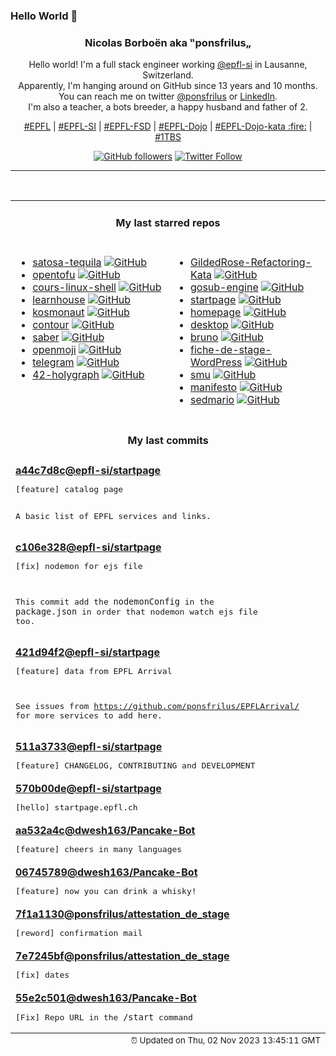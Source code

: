 ### Hello World 👋

<p align="center">
  <!-- use https://avatars.githubusercontent.com/u/176002?v=4 for your default github picture 
  <img src="https://raw.githubusercontent.com/ponsfrilus/ponsfrilus/master/img/ponsfrilus.png" title="Nicolas Borboën aka ‟ponsfrilus„" alt="Nicolas Borboën aka ‟ponsfrilus„" /> -->
  <h3 align="center">
    Nicolas Borboën aka ‟ponsfrilus„
  </h3>
  <p align="center">
    Hello world! I'm a full stack engineer working <a href="https://github.com/epfl-si">@epfl-si</a> in Lausanne, Switzerland.
    <br />Apparently, I'm hanging around on GitHub since 13 years and 10 months.
    <br />You can reach me on twitter <a href="https://twitter.com/ponsfrilus">@ponsfrilus</a> or <a href="http://linkedin.com/in/nicolasborboen">LinkedIn</a>.
    <br />I'm also a teacher, a bots breeder, a happy husband and father of 2.
  </p>
  <p align="center">
    <a href="https://www.epfl.ch">#EPFL</a> | 
    <a href="https://github.com/epfl-si/">#EPFL-SI</a> | 
    <a href="https://github.com/epfl-fsd">#EPFL-FSD</a> | 
    <a href="https://github.com/topics/epfl-dojo">#EPFL-Dojo</a> | 
    <a href="https://github.com/topics/epfl-dojo-kata">#EPFL-Dojo-kata :fire:</a> | 
    <a href="https://en.wikipedia.org/wiki/Indentation_style#Variant:_1TBS_(OTBS)">#1TBS</a>
  </p>
  <p align="center">
    <a href="https://github.com/ponsfrilus"><img alt="GitHub followers" src="https://img.shields.io/github/followers/ponsfrilus?label=Follow%20me%20on%20github&style=social"></a>
    <a href="https://twitter.com/ponsfrilus"><img alt="Twitter Follow" src="https://img.shields.io/twitter/follow/ponsfrilus?label=follow%20me%20on%20twitter&style=social"></a>
  </p>
  </p><hr><table align="center">
<tr>
<td colspan="2" align="center"><h4>My last starred repos</h4></td>
</tr>
<tr>
<td valign="top">
<ul>
<li>
<a href="https://github.com/epfl-si/satosa-tequila" title="Tequila OpenID-Connect (OIDC) bridge as-a-service, built on top of SATOSA" target="_blank">satosa-tequila</a>&nbsp;<a href="https://github.com/epfl-si/satosa-tequila" title="Tequila OpenID-Connect (OIDC) bridge as-a-service, built on top of SATOSA" target="_blank"><img src="https://img.shields.io/github/stars/epfl-si/satosa-tequila?style=social" alt="GitHub"></a>
</li>
<li>
<a href="https://github.com/opentofu/opentofu" title="OpenTofu lets you declaratively manage your cloud infrastructure." target="_blank">opentofu</a>&nbsp;<a href="https://github.com/opentofu/opentofu" title="OpenTofu lets you declaratively manage your cloud infrastructure." target="_blank"><img src="https://img.shields.io/github/stars/opentofu/opentofu?style=social" alt="GitHub"></a>
</li>
<li>
<a href="https://github.com/ahpnils/cours-linux-shell" title="Cours d'initiation à la ligne de commande sous Linux" target="_blank">cours-linux-shell</a>&nbsp;<a href="https://github.com/ahpnils/cours-linux-shell" title="Cours d'initiation à la ligne de commande sous Linux" target="_blank"><img src="https://img.shields.io/github/stars/ahpnils/cours-linux-shell?style=social" alt="GitHub"></a>
</li>
<li>
<a href="https://github.com/learnhouse/learnhouse" title="The Next-Gen Open Source learning platform ✨" target="_blank">learnhouse</a>&nbsp;<a href="https://github.com/learnhouse/learnhouse" title="The Next-Gen Open Source learning platform ✨" target="_blank"><img src="https://img.shields.io/github/stars/learnhouse/learnhouse?style=social" alt="GitHub"></a>
</li>
<li>
<a href="https://github.com/twilco/kosmonaut" title="A web browser engine for the space age :rocket:" target="_blank">kosmonaut</a>&nbsp;<a href="https://github.com/twilco/kosmonaut" title="A web browser engine for the space age :rocket:" target="_blank"><img src="https://img.shields.io/github/stars/twilco/kosmonaut?style=social" alt="GitHub"></a>
</li>
<li>
<a href="https://github.com/contour-terminal/contour" title="Modern C++ Terminal Emulator" target="_blank">contour</a>&nbsp;<a href="https://github.com/contour-terminal/contour" title="Modern C++ Terminal Emulator" target="_blank"><img src="https://img.shields.io/github/stars/contour-terminal/contour?style=social" alt="GitHub"></a>
</li>
<li>
<a href="https://github.com/saber-notes/saber" title="A (work-in-progress) cross-platform libre handwritten notes app" target="_blank">saber</a>&nbsp;<a href="https://github.com/saber-notes/saber" title="A (work-in-progress) cross-platform libre handwritten notes app" target="_blank"><img src="https://img.shields.io/github/stars/saber-notes/saber?style=social" alt="GitHub"></a>
</li>
<li>
<a href="https://github.com/hfg-gmuend/openmoji" title="Open source emojis for designers, developers and everyone else!" target="_blank">openmoji</a>&nbsp;<a href="https://github.com/hfg-gmuend/openmoji" title="Open source emojis for designers, developers and everyone else!" target="_blank"><img src="https://img.shields.io/github/stars/hfg-gmuend/openmoji?style=social" alt="GitHub"></a>
</li>
<li>
<a href="https://github.com/mautrix/telegram" title="A Matrix-Telegram hybrid puppeting/relaybot bridge" target="_blank">telegram</a>&nbsp;<a href="https://github.com/mautrix/telegram" title="A Matrix-Telegram hybrid puppeting/relaybot bridge" target="_blank"><img src="https://img.shields.io/github/stars/mautrix/telegram?style=social" alt="GitHub"></a>
</li>
<li>
<a href="https://github.com/akaylee/42-holygraph" title="This ultimate repository contains a graph with attached links to all subjects that were available in the Intra system (Ecole 42) by the time of May 25, 2021. " target="_blank">42-holygraph</a>&nbsp;<a href="https://github.com/akaylee/42-holygraph" title="This ultimate repository contains a graph with attached links to all subjects that were available in the Intra system (Ecole 42) by the time of May 25, 2021. " target="_blank"><img src="https://img.shields.io/github/stars/akaylee/42-holygraph?style=social" alt="GitHub"></a>
</li>
</ul>
<img width="450" height="1" /></td>
<td valign="top">
<ul>
<li>
<a href="https://github.com/emilybache/GildedRose-Refactoring-Kata" title="Starting code for the GildedRose Refactoring Kata in many programming languages." target="_blank">GildedRose-Refactoring-Kata</a>&nbsp;<a href="https://github.com/emilybache/GildedRose-Refactoring-Kata" title="Starting code for the GildedRose Refactoring Kata in many programming languages." target="_blank"><img src="https://img.shields.io/github/stars/emilybache/GildedRose-Refactoring-Kata?style=social" alt="GitHub"></a>
</li>
<li>
<a href="https://github.com/gosub-browser/gosub-engine" title="A html5 tokenizer / parser that hopefully grow up to be a browser. Discussions at https://github.com/gosub-browser/gosub-engine/discussions" target="_blank">gosub-engine</a>&nbsp;<a href="https://github.com/gosub-browser/gosub-engine" title="A html5 tokenizer / parser that hopefully grow up to be a browser. Discussions at https://github.com/gosub-browser/gosub-engine/discussions" target="_blank"><img src="https://img.shields.io/github/stars/gosub-browser/gosub-engine?style=social" alt="GitHub"></a>
</li>
<li>
<a href="https://github.com/epfl-si/startpage" title="startpage.epfl.ch" target="_blank">startpage</a>&nbsp;<a href="https://github.com/epfl-si/startpage" title="startpage.epfl.ch" target="_blank"><img src="https://img.shields.io/github/stars/epfl-si/startpage?style=social" alt="GitHub"></a>
</li>
<li>
<a href="https://github.com/gethomepage/homepage" title="A highly customizable homepage (or startpage / application dashboard) with Docker and service API integrations." target="_blank">homepage</a>&nbsp;<a href="https://github.com/gethomepage/homepage" title="A highly customizable homepage (or startpage / application dashboard) with Docker and service API integrations." target="_blank"><img src="https://img.shields.io/github/stars/gethomepage/homepage?style=social" alt="GitHub"></a>
</li>
<li>
<a href="https://github.com/httpie/desktop" title="🚀 HTTPie Desktop — cross-platform API testing client for humans. Painlessly test REST, GraphQL, and HTTP APIs." target="_blank">desktop</a>&nbsp;<a href="https://github.com/httpie/desktop" title="🚀 HTTPie Desktop — cross-platform API testing client for humans. Painlessly test REST, GraphQL, and HTTP APIs." target="_blank"><img src="https://img.shields.io/github/stars/httpie/desktop?style=social" alt="GitHub"></a>
</li>
<li>
<a href="https://github.com/usebruno/bruno" title="Opensource IDE For Exploring and Testing Api's (lightweight alternative to postman/insomnia)" target="_blank">bruno</a>&nbsp;<a href="https://github.com/usebruno/bruno" title="Opensource IDE For Exploring and Testing Api's (lightweight alternative to postman/insomnia)" target="_blank"><img src="https://img.shields.io/github/stars/usebruno/bruno?style=social" alt="GitHub"></a>
</li>
<li>
<a href="https://github.com/ponsfrilus/fiche-de-stage-WordPress" title="Fiche de stage WordPress/Docker proposé par l'équipe ISAS-FSD de l'EPFL" target="_blank">fiche-de-stage-WordPress</a>&nbsp;<a href="https://github.com/ponsfrilus/fiche-de-stage-WordPress" title="Fiche de stage WordPress/Docker proposé par l'équipe ISAS-FSD de l'EPFL" target="_blank"><img src="https://img.shields.io/github/stars/ponsfrilus/fiche-de-stage-WordPress?style=social" alt="GitHub"></a>
</li>
<li>
<a href="https://github.com/karlb/smu" title="Simple MarkUp - markdown/commonmark like syntax" target="_blank">smu</a>&nbsp;<a href="https://github.com/karlb/smu" title="Simple MarkUp - markdown/commonmark like syntax" target="_blank"><img src="https://img.shields.io/github/stars/karlb/smu?style=social" alt="GitHub"></a>
</li>
<li>
<a href="https://github.com/opentofu/manifesto" title="The OpenTF Manifesto expresses concern over HashiCorp's switch of the Terraform license from open-source to the Business Source License (BSL) and calls for the tool's return to a truly open-source license." target="_blank">manifesto</a>&nbsp;<a href="https://github.com/opentofu/manifesto" title="The OpenTF Manifesto expresses concern over HashiCorp's switch of the Terraform license from open-source to the Business Source License (BSL) and calls for the tool's return to a truly open-source license." target="_blank"><img src="https://img.shields.io/github/stars/opentofu/manifesto?style=social" alt="GitHub"></a>
</li>
<li>
<a href="https://github.com/chebykinn/sedmario" title="NES Super Mario Bros level 1 written in pure sed!" target="_blank">sedmario</a>&nbsp;<a href="https://github.com/chebykinn/sedmario" title="NES Super Mario Bros level 1 written in pure sed!" target="_blank"><img src="https://img.shields.io/github/stars/chebykinn/sedmario?style=social" alt="GitHub"></a>
</li>
</ul>
<img width="450" height="1" /></td>
</tr>
<tr>
<td colspan="2" align="center"><h4>My last commits</h4></td>
</tr>
<tr>
        <td colspan="2">
          <div><strong><a href="https://api.github.com/repos/epfl-si/startpage/commits/a44c7d8c0afffdb290ee81eb804cf410a19105dd" title="2023-11-01T23:11:34.000+01:00" target="_blank">a44c7d8c</a><a href="https://github.com/epfl-si">@epfl-si</a><a href="https://github.com/epfl-si/startpage" title="startpage.epfl.ch">/startpage</a></strong></div>
          <pre>[feature] catalog page

A basic list of EPFL services and links.</pre>
        </td>
        </tr><tr>
        <td colspan="2">
          <div><strong><a href="https://api.github.com/repos/epfl-si/startpage/commits/c106e3285f0ae757886924af42fa8f215a1651a0" title="2023-11-01T22:56:35.000+01:00" target="_blank">c106e328</a><a href="https://github.com/epfl-si">@epfl-si</a><a href="https://github.com/epfl-si/startpage" title="startpage.epfl.ch">/startpage</a></strong></div>
          <pre>[fix] nodemon for ejs file

This commit add the `nodemonConfig` in the `package.json` in order that 
nodemon watch ejs file too.</pre>
        </td>
        </tr><tr>
        <td colspan="2">
          <div><strong><a href="https://api.github.com/repos/epfl-si/startpage/commits/421d94f201c8f9c242a135bda9de110e04b01bf3" title="2023-11-01T22:42:25.000+01:00" target="_blank">421d94f2</a><a href="https://github.com/epfl-si">@epfl-si</a><a href="https://github.com/epfl-si/startpage" title="startpage.epfl.ch">/startpage</a></strong></div>
          <pre>[feature] data from EPFL Arrival

See issues from https://github.com/ponsfrilus/EPFLArrival/ for more 
services to add here.</pre>
        </td>
        </tr><tr>
        <td colspan="2">
          <div><strong><a href="https://api.github.com/repos/epfl-si/startpage/commits/511a37330a18dd68a6a4fc6ec8f1cc8d17833a54" title="2023-11-01T22:41:28.000+01:00" target="_blank">511a3733</a><a href="https://github.com/epfl-si">@epfl-si</a><a href="https://github.com/epfl-si/startpage" title="startpage.epfl.ch">/startpage</a></strong></div>
          <pre>[feature] CHANGELOG, CONTRIBUTING and DEVELOPMENT</pre>
        </td>
        </tr><tr>
        <td colspan="2">
          <div><strong><a href="https://api.github.com/repos/epfl-si/startpage/commits/570b00ded0180c360a8e824340e5e6be60774aff" title="2023-11-01T14:58:29.000+01:00" target="_blank">570b00de</a><a href="https://github.com/epfl-si">@epfl-si</a><a href="https://github.com/epfl-si/startpage" title="startpage.epfl.ch">/startpage</a></strong></div>
          <pre>[hello] startpage.epfl.ch</pre>
        </td>
        </tr><tr>
        <td colspan="2">
          <div><strong><a href="https://api.github.com/repos/dwesh163/Pancake-Bot/commits/aa532a4c29b9efa8bb98bcaf062e82367498e067" title="2023-10-27T12:43:46.000+02:00" target="_blank">aa532a4c</a><a href="https://github.com/dwesh163">@dwesh163</a><a href="https://github.com/dwesh163/Pancake-Bot" title="This is a Telegram bot for team ISAS-FSD">/Pancake-Bot</a></strong></div>
          <pre>[feature] cheers in many languages</pre>
        </td>
        </tr><tr>
        <td colspan="2">
          <div><strong><a href="https://api.github.com/repos/dwesh163/Pancake-Bot/commits/067457897e4435587160999ab8fff3bc6b3d3f60" title="2023-10-27T12:34:13.000+02:00" target="_blank">06745789</a><a href="https://github.com/dwesh163">@dwesh163</a><a href="https://github.com/dwesh163/Pancake-Bot" title="This is a Telegram bot for team ISAS-FSD">/Pancake-Bot</a></strong></div>
          <pre>[feature] now you can drink a whisky!</pre>
        </td>
        </tr><tr>
        <td colspan="2">
          <div><strong><a href="https://api.github.com/repos/ponsfrilus/attestation_de_stage/commits/7f1a113077119a7d6c2bf562a365f4f62cd69206" title="2023-10-23T20:05:08.000+02:00" target="_blank">7f1a1130</a><a href="https://github.com/ponsfrilus">@ponsfrilus</a><a href="https://github.com/ponsfrilus/attestation_de_stage" title="null">/attestation_de_stage</a></strong></div>
          <pre>[reword] confirmation mail</pre>
        </td>
        </tr><tr>
        <td colspan="2">
          <div><strong><a href="https://api.github.com/repos/ponsfrilus/attestation_de_stage/commits/7e7245bf1b58ec86c266a50e8ac96962ea663750" title="2023-10-23T20:04:11.000+02:00" target="_blank">7e7245bf</a><a href="https://github.com/ponsfrilus">@ponsfrilus</a><a href="https://github.com/ponsfrilus/attestation_de_stage" title="null">/attestation_de_stage</a></strong></div>
          <pre>[fix] dates</pre>
        </td>
        </tr><tr>
        <td colspan="2">
          <div><strong><a href="https://api.github.com/repos/dwesh163/Pancake-Bot/commits/55e2c501c6dc0ca0ac8fe71efb4a812610d7e234" title="2023-10-04T18:08:05.000+02:00" target="_blank">55e2c501</a><a href="https://github.com/dwesh163">@dwesh163</a><a href="https://github.com/dwesh163/Pancake-Bot" title="This is a Telegram bot for team ISAS-FSD">/Pancake-Bot</a></strong></div>
          <pre>[Fix] Repo URL in the `/start` command</pre>
        </td>
        </tr><tfoot>
<tr>
<td colspan="2" align="right">
<img width="900" height="1" />
<small>⏰ Updated on Thu, 02 Nov 2023 13:45:11 GMT</small>
</td>
</tr>
</tfoot>
<br />
</table>
